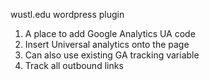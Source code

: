 wustl.edu wordpress plugin 

1. A place to add Google Analytics UA code
2. Insert Universal analytics onto the page
3. Can also use existing GA tracking variable
4. Track all outbound links

